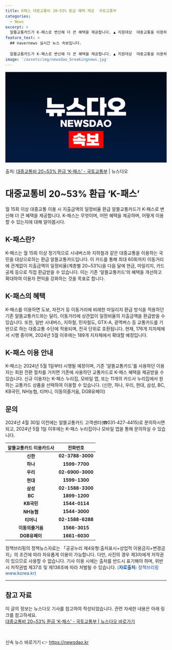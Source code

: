 ```yaml
---
title: K패스 대중교통비 20~53% 환급 혜택 제공  국토교통부
categories:
  - News
excerpt: >
  알뜰교통카드가 K-패스로 변신해 더 큰 혜택을 제공합니다. ▲ 지원대상  대중교통을 이용하는 모든 국민   …
feature_text: >
  ## navernews 실시간 뉴스 속보입니다.

  알뜰교통카드가 K-패스로 변신해 더 큰 혜택을 제공합니다. ▲ 지원대상  대중교통을 이용하는 모든 국민   …
image: '/assets/img/newsdao_breakingnews.jpg'
---
```


![뉴스다오 속보](/assets/img/newsdao_breakingnews.jpg)

<p>출처: <a href="https://newsdao.kr/3693" rel="dofollow">대중교통비 20~53% 환급 ‘K-패스’  - 국토교통부</a> | 뉴스다오</p>

<h1>대중교통비 20~53% 환급 ‘K-패스’</h1>
<p data-ke-size="size16">월 15회 이상 대중교통 이용 시 지출금액의 일정비율 환급 알뜰교통카드가 K-패스로 변신해 더 큰 혜택을 제공합니다. K-패스는 무엇이며, 어떤 혜택을 제공하며, 어떻게 이용할 수 있는지에 대해 알아봅시다.</p>

<h2 data-ke-size="size26">K-패스란?</h2>
<p data-ke-size="size16">K-패스는 월 15회 이상 정기적으로 시내버스와 지하철과 같은 대중교통을 이용하는 국민을 대상으로하는 환급 알뜰교통카드입니다. 이 카드를 통해 최대 60회까지 이동거리에 관계없이 지출금액의 일정비율(계층별 20~53%)을 다음 달에 현금, 마일리지, 카드공제 등으로 직접 환급받을 수 있습니다. 이는 기존 ‘알뜰교통카드’의 혜택을 개선하고 확대하여 이용자 편익을 강화하는 것을 목표로 합니다.</p>

<h2 data-ke-size="size26">K-패스의 혜택</h2>
<p data-ke-size="size16">K-패스를 이용하면 도보, 자전거 등 이동거리에 비례한 마일리지 환급 방식을 적용하던 기존 알뜰교통카드와는 달리, 이동거리에 상관없이 일정비율의 지출금액을 환급받을 수 있습니다. 또한, 일반 시내버스, 지하철, 민자철도, GTX-A, 광역버스 등 교통카드를 기반으로 하는 대중교통 수단에 적용되며, 전국 단위로 호환됩니다. 현재, 176개 지자체에서 시행 중이며, 2024년 5월 이후에는 189개 지자체에서 확대할 예정입니다.</p>

<h2 data-ke-size="size26">K-패스 이용 안내</h2>
<p data-ke-size="size16">K-패스는 2024년 5월 1일부터 시행될 예정이며, 기존 '알뜰교통카드'를 사용하던 이용자는 회원 전환 절차를 거치면 기존에 사용하던 교통카드로 K-패스 혜택을 제공받을 수 있습니다. 신규 이용자는 K-패스 누리집, 모바일 앱, 또는 11개의 카드사 누리집에서 원하는 교통카드 상품을 선택하여 이용할 수 있습니다. (신한, 하나, 우리, 현대, 삼성, BC, KB국민, NH농협, 티머니, 이동의즐거움, DGB유페이)</p>

<h2 data-ke-size="size26">문의</h2>
<p data-ke-size="size16">2024년 4월 30일 이전에는 알뜰교통카드 고객센터(☎031-427-4415)로 문의하시면 되고, 2024년 5월 1일 이후에는 K-패스 누리집이나 모바일 앱을 통해 문의하실 수 있습니다.</p>

<table>
  <thead>
    <tr>
      <th><b>알뜰교통카드 이용카드사</b></th>
      <th><b>전화번호</b></th>
    </tr>
  </thead>
  <tbody>
    <tr>
      <td style="text-align: center; height: 17px;"><b>신한</b></td>
      <td style="text-align: center; height: 17px;"><b>02-3788-3000</b></td>
    </tr>
    <tr>
      <td style="text-align: center; height: 17px;"><b>하나</b></td>
      <td style="text-align: center; height: 17px;"><b>1599-7700</b></td>
    </tr>
    <tr>
      <td style="text-align: center; height: 17px;"><b>우리</b></td>
      <td style="text-align: center; height: 17px;"><b>02-6900-3000</b></td>
    </tr>
    <tr>
      <td style="text-align: center; height: 17px;"><b>현대</b></td>
      <td style="text-align: center; height: 17px;"><b>1599-1300</b></td>
    </tr>
    <tr>
      <td style="text-align: center; height: 17px;"><b>삼성</b></td>
      <td style="text-align: center; height: 17px;"><b>02-1588-3300</b></td>
    </tr>
    <tr>
      <td style="text-align: center; height: 17px;"><b>BC</b></td>
      <td style="text-align: center; height: 17px;"><b>1899-1200</b></td>
    </tr>
    <tr>
      <td style="text-align: center; height: 17px;"><b>KB국민</b></td>
      <td style="text-align: center; height: 17px;"><b>1544-0114</b></td>
    </tr>
    <tr>
      <td style="text-align: center; height: 17px;"><b>NH농협</b></td>
      <td style="text-align: center; height: 17px;"><b>1544-3000</b></td>
    </tr>
    <tr>
      <td style="text-align: center; height: 17px;"><b>티머니</b></td>
      <td style="text-align: center; height: 17px;"><b>02-1588-6288</b></td>
    </tr>
    <tr>
      <td style="text-align: center; height: 17px;"><b>이동의즐거움</b></td>
      <td style="text-align: center; height: 17px;"><b>1566-3015</b></td>
    </tr>
    <tr>
      <td style="text-align: center; height: 17px;"><b>DGB유페이</b></td>
      <td style="text-align: center; height: 17px;"><b>1661-6030</b></td>
    </tr>
  </tbody>
</table>

<p data-ke-size="size16">정책브리핑의 정책뉴스자료는 「공공누리 제4유형:출처표시+상업적 이용금지+변경금지」의 조건에 따라 자유롭게 이용이 가능합니다. 다만, 사진의 경우 제3자에게 저작권이 있으므로 사용할 수 없습니다. 기사 이용 시에는 출처를 반드시 표기해야 하며, 위반 시 저작권법 제37조 및 제138조에 따라 처벌될 수 있습니다. <span style="color: #1a5490;">(<b>자료출처:</b> 정책브리핑 www.korea.kr)</span></p>
<hr>

<h2 data-ke-size="size26">참고 자료</h2>
<p data-ke-size="size16">이 글의 정보는 뉴스다오 기사를 참고하여 작성되었습니다. 관련 자세한 내용은 아래 링크를 참고하세요.<br><span style="color: #1a5490;"><a href="https://newsdao.kr/3693">대중교통비 20~53% 환급 ‘K-패스’ - 국토교통부 | 뉴스다오 바로가기</a></span></p>
<p data-ke-size="size16">&nbsp;</p> 

신속 뉴스 바로가기 👉 <a href="https://newsdao.kr" rel="dofollow">https://newsdao.kr</a>


